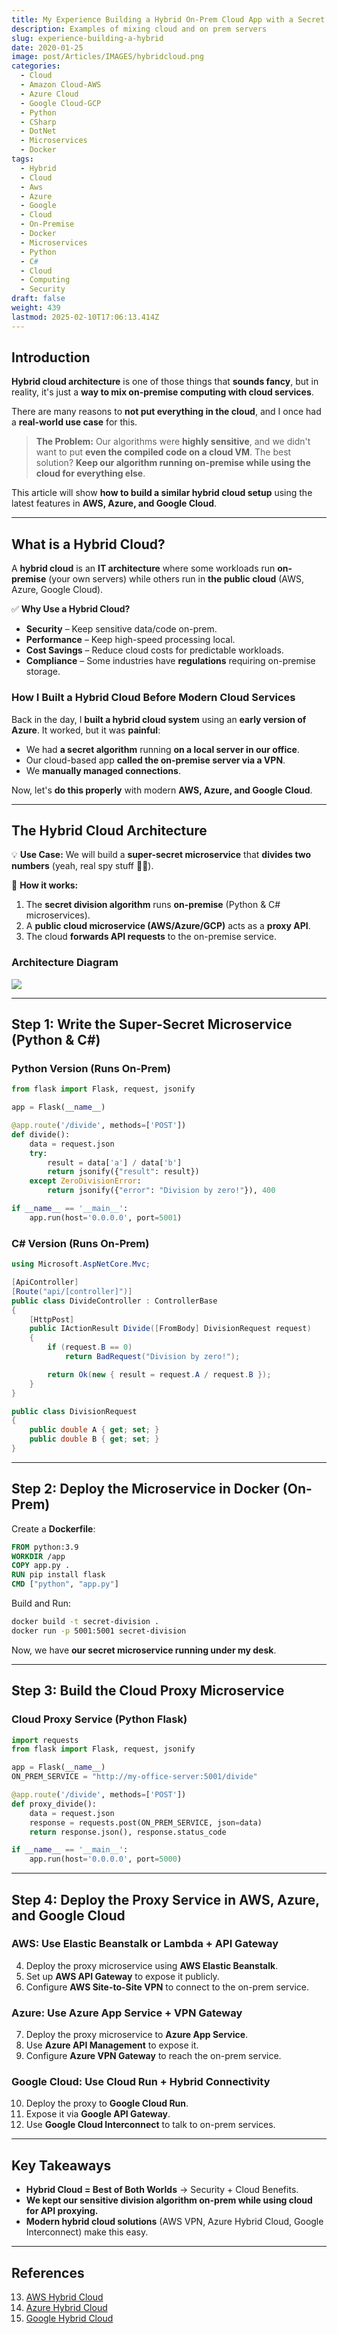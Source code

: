 ```yaml
---
title: My Experience Building a Hybrid On-Prem Cloud App with a Secret API!
description: Examples of mixing cloud and on prem servers
slug: experience-building-a-hybrid
date: 2020-01-25
image: post/Articles/IMAGES/hybridcloud.png
categories:
  - Cloud
  - Amazon Cloud-AWS
  - Azure Cloud
  - Google Cloud-GCP
  - Python
  - CSharp
  - DotNet
  - Microservices
  - Docker
tags:
  - Hybrid
  - Cloud
  - Aws
  - Azure
  - Google
  - Cloud
  - On-Premise
  - Docker
  - Microservices
  - Python
  - C#
  - Cloud
  - Computing
  - Security
draft: false
weight: 439
lastmod: 2025-02-10T17:06:13.414Z
---
```

<!--
# Experience Building a Hybrid On-Premise Cloud Application, and How to Do It with AWS, Azure, and Google Cloud  
-->

## Introduction

**Hybrid cloud architecture** is one of those things that **sounds fancy**, but in reality, it's just a **way to mix on-premise computing with cloud services**.

There are many reasons to **not put everything in the cloud**, and I once had a **real-world use case** for this.

> **The Problem:** Our algorithms were **highly sensitive**, and we didn't want to put **even the compiled code on a cloud VM**. The best solution? **Keep our algorithm running on-premise while using the cloud for everything else**.

This article will show **how to build a similar hybrid cloud setup** using the latest features in **AWS, Azure, and Google Cloud**.

***

## What is a Hybrid Cloud?

A **hybrid cloud** is an **IT architecture** where some workloads run **on-premise** (your own servers) while others run in **the public cloud** (AWS, Azure, Google Cloud).

✅ **Why Use a Hybrid Cloud?**

* **Security** – Keep sensitive data/code on-prem.
* **Performance** – Keep high-speed processing local.
* **Cost Savings** – Reduce cloud costs for predictable workloads.
* **Compliance** – Some industries have **regulations** requiring on-premise storage.

### **How I Built a Hybrid Cloud Before Modern Cloud Services**

Back in the day, I **built a hybrid cloud system** using an **early version of Azure**. It worked, but it was **painful**:

* We had **a secret algorithm** running **on a local server in our office**.
* Our cloud-based app **called the on-premise server via a VPN**.
* We **manually managed connections**.

Now, let's **do this properly** with modern **AWS, Azure, and Google Cloud**.

***

## The Hybrid Cloud Architecture

💡 **Use Case:** We will build a **super-secret microservice** that **divides two numbers** (yeah, real spy stuff 🕵️‍♂️).

📌 **How it works:**

1. The **secret division algorithm** runs **on-premise** (Python & C# microservices).
2. A **public cloud microservice (AWS/Azure/GCP)** acts as a **proxy API**.
3. The cloud **forwards API requests** to the on-premise service.

### **Architecture Diagram**

<!--
~~~plaintext
+-----------------------------------+
| Cloud API Gateway (AWS/Azure/GCP) |
+-----------------------------------+
          ⬇ Calls API
+-----------------------------------+
| Cloud Proxy Service (Docker)      |
+-----------------------------------+
          ⬇ Calls On-Prem Service
   +----------------------------+
   | On-Prem Python/C# Service  |
   | (Runs in my office)        |
   +----------------------------+
~~~
-->

![](/post/Articles/_new6/Pasted%20image%2020250210061420.png)

***

## Step 1: Write the Super-Secret Microservice (Python & C#)

### **Python Version** (Runs On-Prem)

```python
from flask import Flask, request, jsonify

app = Flask(__name__)

@app.route('/divide', methods=['POST'])
def divide():
    data = request.json
    try:
        result = data['a'] / data['b']
        return jsonify({"result": result})
    except ZeroDivisionError:
        return jsonify({"error": "Division by zero!"}), 400

if __name__ == '__main__':
    app.run(host='0.0.0.0', port=5001)
```

### **C# Version** (Runs On-Prem)

```csharp
using Microsoft.AspNetCore.Mvc;

[ApiController]
[Route("api/[controller]")]
public class DivideController : ControllerBase
{
    [HttpPost]
    public IActionResult Divide([FromBody] DivisionRequest request)
    {
        if (request.B == 0)
            return BadRequest("Division by zero!");

        return Ok(new { result = request.A / request.B });
    }
}

public class DivisionRequest
{
    public double A { get; set; }
    public double B { get; set; }
}
```

***

## Step 2: Deploy the Microservice in Docker (On-Prem)

Create a **Dockerfile**:

```dockerfile
FROM python:3.9
WORKDIR /app
COPY app.py .
RUN pip install flask
CMD ["python", "app.py"]
```

Build and Run:

```sh
docker build -t secret-division .
docker run -p 5001:5001 secret-division
```

Now, we have **our secret microservice running under my desk**.

***

## Step 3: Build the Cloud Proxy Microservice

### **Cloud Proxy Service (Python Flask)**

```python
import requests
from flask import Flask, request, jsonify

app = Flask(__name__)
ON_PREM_SERVICE = "http://my-office-server:5001/divide"

@app.route('/divide', methods=['POST'])
def proxy_divide():
    data = request.json
    response = requests.post(ON_PREM_SERVICE, json=data)
    return response.json(), response.status_code

if __name__ == '__main__':
    app.run(host='0.0.0.0', port=5000)
```

***

## Step 4: Deploy the Proxy Service in AWS, Azure, and Google Cloud

### **AWS: Use Elastic Beanstalk or Lambda + API Gateway**

4. Deploy the proxy microservice using **AWS Elastic Beanstalk**.
5. Set up **AWS API Gateway** to expose it publicly.
6. Configure **AWS Site-to-Site VPN** to connect to the on-prem service.

### **Azure: Use Azure App Service + VPN Gateway**

7. Deploy the proxy microservice to **Azure App Service**.
8. Use **Azure API Management** to expose it.
9. Configure **Azure VPN Gateway** to reach the on-prem service.

### **Google Cloud: Use Cloud Run + Hybrid Connectivity**

10. Deploy the proxy to **Google Cloud Run**.
11. Expose it via **Google API Gateway**.
12. Use **Google Cloud Interconnect** to talk to on-prem services.

***

## Key Takeaways

* **Hybrid Cloud = Best of Both Worlds** → Security + Cloud Benefits.
* **We kept our sensitive division algorithm on-prem while using cloud for API proxying.**
* **Modern hybrid cloud solutions** (AWS VPN, Azure Hybrid Cloud, Google Interconnect) make this easy.

***

## References

13. [AWS Hybrid Cloud](https://aws.amazon.com/hybrid/)
14. [Azure Hybrid Cloud](https://azure.microsoft.com/en-us/solutions/hybrid-cloud/)
15. [Google Hybrid Cloud](https://cloud.google.com/hybrid-cloud)
